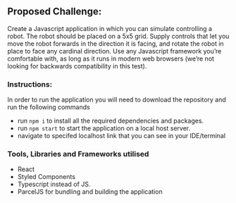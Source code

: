 ## Proposed Challenge:

Create a Javascript application in which you can simulate controlling a robot. The robot should be placed on a 5x5 grid. Supply controls that let you move the robot forwards in the direction it is facing, and rotate the robot in place to face any cardinal direction. Use any Javascript framework you’re comfortable with, as long as it runs in modern web browsers (we’re not looking for backwards compatibility in this test).

### Instructions:

In order to run the application you will need to download the repository and run the following commands

- run `npm i` to install all the required dependencies and packages.
- run `npm start` to start the application on a local host server.
- navigate to specifed localhost link that you can see in your IDE/terminal

### Tools, Libraries and Frameworks utilised

- React
- Styled Components
- Typescript instead of JS.
- ParcelJS for bundling and building the application
